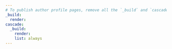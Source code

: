 ```yaml
---
# To publish author profile pages, remove all the `_build` and `cascade` settings below.
_build:
  render: 
cascade:
  _build:
    render: 
    list: always
---
```

